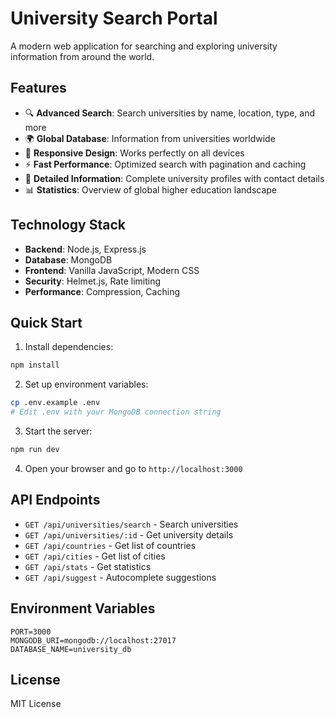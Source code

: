 # University Search Portal

A modern web application for searching and exploring university information from around the world.

## Features

- 🔍 **Advanced Search**: Search universities by name, location, type, and more
- 🌍 **Global Database**: Information from universities worldwide
- 📱 **Responsive Design**: Works perfectly on all devices
- ⚡ **Fast Performance**: Optimized search with pagination and caching
- 🎯 **Detailed Information**: Complete university profiles with contact details
- 📊 **Statistics**: Overview of global higher education landscape

## Technology Stack

- **Backend**: Node.js, Express.js
- **Database**: MongoDB
- **Frontend**: Vanilla JavaScript, Modern CSS
- **Security**: Helmet.js, Rate limiting
- **Performance**: Compression, Caching

## Quick Start

1. Install dependencies:
```bash
npm install
```

2. Set up environment variables:
```bash
cp .env.example .env
# Edit .env with your MongoDB connection string
```

3. Start the server:
```bash
npm run dev
```

4. Open your browser and go to `http://localhost:3000`

## API Endpoints

- `GET /api/universities/search` - Search universities
- `GET /api/universities/:id` - Get university details
- `GET /api/countries` - Get list of countries
- `GET /api/cities` - Get list of cities
- `GET /api/stats` - Get statistics
- `GET /api/suggest` - Autocomplete suggestions

## Environment Variables

```
PORT=3000
MONGODB_URI=mongodb://localhost:27017
DATABASE_NAME=university_db
```

## License

MIT License
